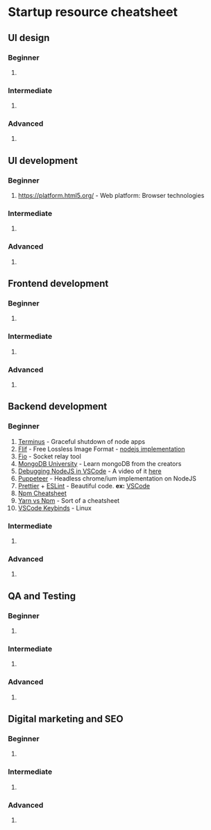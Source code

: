 # Startup resource cheatsheet

## UI design

### Beginner

1.

### Intermediate

1.

### Advanced

1.

## UI development

### Beginner

1.  https://platform.html5.org/ - Web platform: Browser technologies

### Intermediate

1.

### Advanced

1.

## Frontend development

### Beginner

1.

### Intermediate

1.

### Advanced

1.

## Backend development

### Beginner

1.  [Terminus](https://github.com/godaddy/terminus) - Graceful shutdown of node apps
2.  [Flif](http://flif.info/) - Free Lossless Image Format - [nodejs implementation](https://github.com/FLIF-hub/node-flif)
3.  [Fio](https://github.com/gnuns/fio) - Socket relay tool
4.  [MongoDB University](https://university.mongodb.com/) - Learn mongoDB from the creators
5.  [Debugging NodeJS in VSCode](https://code.visualstudio.com/docs/nodejs/nodejs-debugging) - A video of it [here](https://www.youtube.com/watch?v=2oFKNL7vYV8)
6.  [Puppeteer](https://github.com/GoogleChrome/puppeteer) - Headless chrome/ium implementation on NodeJS
7.  [Prettier](https://github.com/prettier/prettier/) + [ESLint](https://github.com/eslint/eslint) - Beautiful code. **ex:** [VSCode](https://hackernoon.com/configure-eslint-prettier-and-flow-in-vs-code-for-react-development-c9d95db07213)
8.  [Npm Cheatsheet](https://devhints.io/npm)
9.  [Yarn vs Npm](https://devhints.io/yarn) - Sort of a cheatsheet
10. [VSCode Keybinds](https://code.visualstudio.com/shortcuts/keyboard-shortcuts-linux.pdf) - Linux

### Intermediate

1.

### Advanced

1.

## QA and Testing

### Beginner

1.

### Intermediate

1.

### Advanced

1.

## Digital marketing and SEO

### Beginner

1.

### Intermediate

1.

### Advanced

1.
